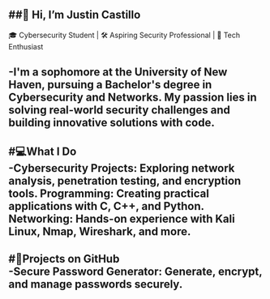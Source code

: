 ##👋 Hi, I’m Justin Castillo
-----------------------------------------------------------------------------------
🎓 Cybersecurity Student | 🛠️ Aspiring Security Professional | 🔐 Tech Enthusiast  

-I'm a sophomore at the University of New Haven, pursuing a Bachelor's degree in Cybersecurity and Networks. My passion lies in solving real-world security challenges and building innovative solutions with code.
-----------------------------------------------------------------------------------
#💻What I Do  
-Cybersecurity Projects: Exploring network analysis, penetration testing, and encryption tools.
Programming: Creating practical applications with C, C++, and Python.
Networking: Hands-on experience with Kali Linux, Nmap, Wireshark, and more.
-----------------------------------------------------------------------------------
#🌟Projects on GitHub  
-Secure Password Generator: Generate, encrypt, and manage passwords securely.
-----------------------------------------------------------------------------------
